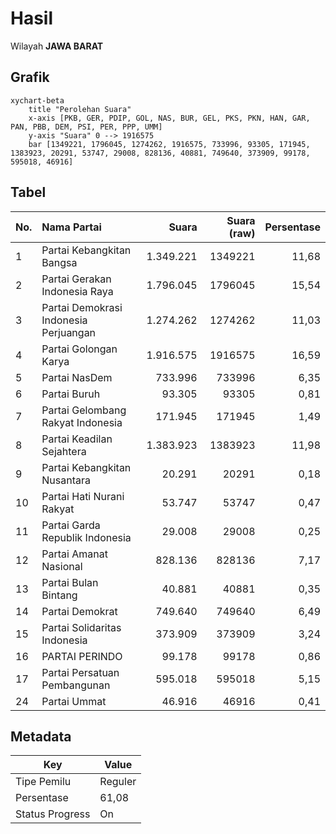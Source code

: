 # Hasil

Wilayah **JAWA BARAT**

## Grafik

```mermaid
xychart-beta
    title "Perolehan Suara"
    x-axis [PKB, GER, PDIP, GOL, NAS, BUR, GEL, PKS, PKN, HAN, GAR, PAN, PBB, DEM, PSI, PER, PPP, UMM]
    y-axis "Suara" 0 --> 1916575
    bar [1349221, 1796045, 1274262, 1916575, 733996, 93305, 171945, 1383923, 20291, 53747, 29008, 828136, 40881, 749640, 373909, 99178, 595018, 46916]
```

## Tabel

| No. | Nama Partai                           | Suara     | Suara (raw) | Persentase |
|:--- |:------------------------------------- | ---------:| -----------:| ----------:|
| 1   | Partai Kebangkitan Bangsa             | 1.349.221 | 1349221     | 11,68      |
| 2   | Partai Gerakan Indonesia Raya         | 1.796.045 | 1796045     | 15,54      |
| 3   | Partai Demokrasi Indonesia Perjuangan | 1.274.262 | 1274262     | 11,03      |
| 4   | Partai Golongan Karya                 | 1.916.575 | 1916575     | 16,59      |
| 5   | Partai NasDem                         | 733.996   | 733996      | 6,35       |
| 6   | Partai Buruh                          | 93.305    | 93305       | 0,81       |
| 7   | Partai Gelombang Rakyat Indonesia     | 171.945   | 171945      | 1,49       |
| 8   | Partai Keadilan Sejahtera             | 1.383.923 | 1383923     | 11,98      |
| 9   | Partai Kebangkitan Nusantara          | 20.291    | 20291       | 0,18       |
| 10  | Partai Hati Nurani Rakyat             | 53.747    | 53747       | 0,47       |
| 11  | Partai Garda Republik Indonesia       | 29.008    | 29008       | 0,25       |
| 12  | Partai Amanat Nasional                | 828.136   | 828136      | 7,17       |
| 13  | Partai Bulan Bintang                  | 40.881    | 40881       | 0,35       |
| 14  | Partai Demokrat                       | 749.640   | 749640      | 6,49       |
| 15  | Partai Solidaritas Indonesia          | 373.909   | 373909      | 3,24       |
| 16  | PARTAI PERINDO                        | 99.178    | 99178       | 0,86       |
| 17  | Partai Persatuan Pembangunan          | 595.018   | 595018      | 5,15       |
| 24  | Partai Ummat                          | 46.916    | 46916       | 0,41       |


## Metadata

| Key             | Value   |
| --------------- | ------- |
| Tipe Pemilu     | Reguler |
| Persentase      | 61,08   |
| Status Progress | On      |



